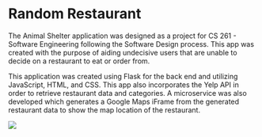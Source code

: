 # Random Restaurant

The Animal Shelter application was designed as a project for CS 261 - Software Engineering following the Software Design process. This app was created with the purpose of aiding undecisive users that are unable to decide on a restaurant to eat or order from.

This application was created using Flask for the back end and utilizing JavaScript, HTML, and CSS. This app also incorporates the Yelp API in order to retrieve restaurant data and categories. A microservice was also developed which generates a Google Maps iFrame from the generated restaurant data to show the map location of the restaurant.

<img src="https://i.imgur.com/nq4BpaM.gif">
